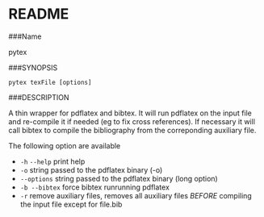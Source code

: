README
======

###Name

pytex

###SYNOPSIS

   `pytex texFile [options]`

###DESCRIPTION


A thin wrapper for pdflatex and bibtex. It will
run pdflatex on the input file and re-compile it
if needed (eg to fix cross references). If necessary
it will call bibtex to compile the bibliography from
the correponding auxiliary file.

The following option are available

  * `-h` `--help` print  help
  * `-o` string passed to the pdflatex binary (-o)
  * `--options` string passed to the pdflatex binary (long option)
  * `-b --bibtex` force bibtex runrunning pdflatex
  * `-r` remove auxiliary files, removes all auxiliary files *BEFORE* compiling the input file except for file.bib
